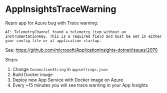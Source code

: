 # AppInsightsTraceWarning

Repro app for Azure bug with Trace warning:

`AI: TelemetryChannel found a telemetry item without an InstrumentationKey. This is a required field and must be set in either your config file or at application startup.`

See: https://github.com/microsoft/ApplicationInsights-dotnet/issues/2070

Steps:
1. Change `ConnectionString` in `appsettings.json`
2. Build Docker image
3. Deploy new App Service with Docker image on Azure
4. Every ~15 minutes you will see trace warning in your App Insights
